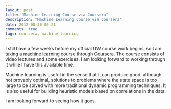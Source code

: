 ```yaml
---
layout: post
title: "Machine Learning Course via Coursera"
description: "Machine Learning Course via Coursera"
date: 2012-08-26 00:21
comments: true
tags: coursera, machine-learning
---
```


I still have a few weeks before my official UW course work begins, so I am taking a [machine learning](https://class.coursera.org/ml-2012-002/class/index) course through [Coursera](https://www.coursera.org/). The course consists of video lectures and some exercises. I am looking forward to working through it while I have this available time.

Machine learning is useful in the sense that it can produce good, although not provably optimal, solutions to problems where the state space is too  large to be solved with more traditional dynamic programming techniques. It is also useful for building heuristic models based on correlations in the data.

I am looking forward to seeing how it goes.
